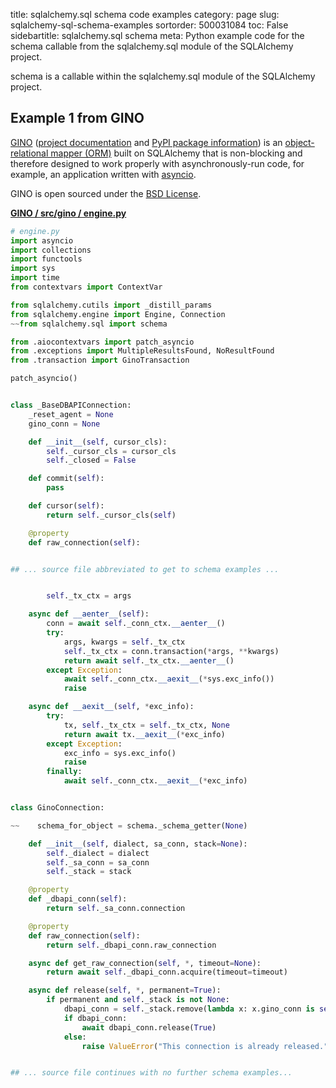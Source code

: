 title: sqlalchemy.sql schema code examples
category: page
slug: sqlalchemy-sql-schema-examples
sortorder: 500031084
toc: False
sidebartitle: sqlalchemy.sql schema
meta: Python example code for the schema callable from the sqlalchemy.sql module of the SQLAlchemy project.


schema is a callable within the sqlalchemy.sql module of the SQLAlchemy project.


## Example 1 from GINO
[GINO](https://github.com/fantix/gino)
([project documentation](https://python-gino.readthedocs.io/en/latest/)
and
[PyPI package information](https://pypi.org/project/gino/))
is an [object-relational mapper (ORM)](/object-relational-mappers-orms.html)
built on SQLAlchemy that is non-blocking and therefore designed to work properly
with asynchronously-run code, for example, an application written with
[asyncio](https://docs.python.org/3/library/asyncio.html).

GINO is open sourced under the [BSD License](https://github.com/python-gino/gino/blob/master/LICENSE).

[**GINO / src/gino / engine.py**](https://github.com/python-gino/gino/blob/master/src/gino/./engine.py)

```python
# engine.py
import asyncio
import collections
import functools
import sys
import time
from contextvars import ContextVar

from sqlalchemy.cutils import _distill_params
from sqlalchemy.engine import Engine, Connection
~~from sqlalchemy.sql import schema

from .aiocontextvars import patch_asyncio
from .exceptions import MultipleResultsFound, NoResultFound
from .transaction import GinoTransaction

patch_asyncio()


class _BaseDBAPIConnection:
    _reset_agent = None
    gino_conn = None

    def __init__(self, cursor_cls):
        self._cursor_cls = cursor_cls
        self._closed = False

    def commit(self):
        pass

    def cursor(self):
        return self._cursor_cls(self)

    @property
    def raw_connection(self):


## ... source file abbreviated to get to schema examples ...


        self._tx_ctx = args

    async def __aenter__(self):
        conn = await self._conn_ctx.__aenter__()
        try:
            args, kwargs = self._tx_ctx
            self._tx_ctx = conn.transaction(*args, **kwargs)
            return await self._tx_ctx.__aenter__()
        except Exception:
            await self._conn_ctx.__aexit__(*sys.exc_info())
            raise

    async def __aexit__(self, *exc_info):
        try:
            tx, self._tx_ctx = self._tx_ctx, None
            return await tx.__aexit__(*exc_info)
        except Exception:
            exc_info = sys.exc_info()
            raise
        finally:
            await self._conn_ctx.__aexit__(*exc_info)


class GinoConnection:

~~    schema_for_object = schema._schema_getter(None)

    def __init__(self, dialect, sa_conn, stack=None):
        self._dialect = dialect
        self._sa_conn = sa_conn
        self._stack = stack

    @property
    def _dbapi_conn(self):
        return self._sa_conn.connection

    @property
    def raw_connection(self):
        return self._dbapi_conn.raw_connection

    async def get_raw_connection(self, *, timeout=None):
        return await self._dbapi_conn.acquire(timeout=timeout)

    async def release(self, *, permanent=True):
        if permanent and self._stack is not None:
            dbapi_conn = self._stack.remove(lambda x: x.gino_conn is self)
            if dbapi_conn:
                await dbapi_conn.release(True)
            else:
                raise ValueError("This connection is already released.")


## ... source file continues with no further schema examples...

```

